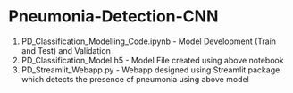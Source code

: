 # Pneumonia-Detection-CNN
1) PD_Classification_Modelling_Code.ipynb - Model Development (Train and Test) and Validation
2) PD_Classification_Model.h5 - Model File created using above notebook
3) PD_Streamlit_Webapp.py - Webapp designed using Streamlit package which detects the presence of pneumonia using above model

